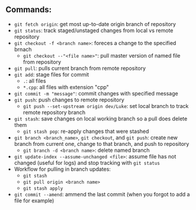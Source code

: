 ## Commands:
- `git fetch origin`: get most up-to-date origin branch of repository
- `git status`: track staged/unstaged changes from local vs remote repository
- `git checkout -f <branch name>`: foreces a change to the specified brnach
  - `git checkout --"<file name>"`: pull master version of named file from repository
- `git pull`: pulls current branch from remote repository
- `git add`: stage files for commit
  - `.`: all files
  - `*.cpp`: all files with extension "cpp"
- `git commit -m "message"`: commit changes with specified message
- `git push`: push changes to remote repository
  - `git push --set-upstream origin dev/Luke`: set local branch to track remote repository branch
- `git stash`: save changes on local working branch so a pull does delete them
  - `git stash pop`: re-apply changes that were stashed
- `git branch <branch_name>`, `git checkout`, and `git push`: create new branch from current one, change to that branch, and push to repository
  - `git branch -d <branch name>`: delete named branch
- `git update-index --assume-unchanged <file>`: assume file has not changed (useful for logs) and stop tracking with `git status`
- Workflow for pulling in branch updates:
  - `git stash`
  - `git pull origin <branch name>`
  - `git stash apply`
- `git commit --amend`: ammend the last commit (when you forgot to add a file for example)
